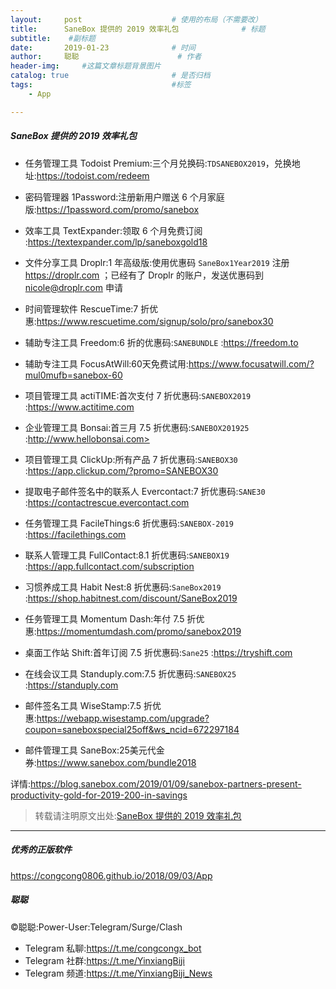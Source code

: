 ```yaml
---
layout:     post                    # 使用的布局（不需要改）
title:      SaneBox 提供的 2019 效率礼包              # 标题 
subtitle:    #副标题
date:       2019-01-23              # 时间
author:     聪聪                      # 作者
header-img:     #这篇文章标题背景图片
catalog: true                       # 是否归档
tags:                               #标签
    - App

---
```


##### SaneBox 提供的 2019 效率礼包

* 任务管理工具 Todoist Premium:三个月兑换码:`TDSANEBOX2019`，兑换地址:<https://todoist.com/redeem>

* 密码管理器 1Password:注册新用户赠送 6 个月家庭版:<https://1password.com/promo/sanebox>

* 效率工具 TextExpander:领取 6 个月免费订阅 :<https://textexpander.com/lp/saneboxgold18>

* 文件分享工具 Droplr:1 年高级版:使用优惠码 `SaneBox1Year2019` 注册 <https://droplr.com> ；已经有了 Droplr 的账户，发送优惠码到 <nicole@droplr.com> 申请

* 时间管理软件 RescueTime:7 折优惠:<https://www.rescuetime.com/signup/solo/pro/sanebox30>

* 辅助专注工具 Freedom:6 折的优惠码:`SANEBUNDLE` :<https://freedom.to>

* 辅助专注工具 FocusAtWill:60天免费试用:<https://www.focusatwill.com/?mul0mufb=sanebox-60>

* 项目管理工具 actiTIME:首次支付 7 折优惠码:`SANEBOX2019` :<https://www.actitime.com>

* 企业管理工具 Bonsai:首三月 7.5 折优惠码:`SANEBOX201925` :http://www.hellobonsai.com>

* 项目管理工具 ClickUp:所有产品 7 折优惠码:`SANEBOX30` :<https://app.clickup.com/?promo=SANEBOX30>

* 提取电子邮件签名中的联系人 Evercontact:7 折优惠码:`SANE30` :<https://contactrescue.evercontact.com>

* 任务管理工具 FacileThings:6 折优惠码:`SANEBOX-2019` :<https://facilethings.com>

* 联系人管理工具 FullContact:8.1 折优惠码:`SANEBOX19` :<https://app.fullcontact.com/subscription>

* 习惯养成工具 Habit Nest:8 折优惠码:`SaneBox2019` :<https://shop.habitnest.com/discount/SaneBox2019>

* 任务管理工具 Momentum Dash:年付 7.5 折优惠:<https://momentumdash.com/promo/sanebox2019>

* 桌面工作站 Shift:首年订阅 7.5 折优惠码:`Sane25` :<https://tryshift.com>

* 在线会议工具 Standuply.com:7.5 折优惠码:`SANEBOX25` :<https://standuply.com>

* 邮件签名工具 WiseStamp:7.5 折优惠:<https://webapp.wisestamp.com/upgrade?coupon=saneboxspecial25off&ws_ncid=672297184>

* 邮件管理工具 SaneBox:25美元代金券:<https://www.sanebox.com/bundle2018>

详情:<https://blog.sanebox.com/2019/01/09/sanebox-partners-present-productivity-gold-for-2019-200-in-savings>

> 转载请注明原文出处:[SaneBox 提供的 2019 效率礼包](https://congcong0806.github.io/2019/01/23/SaneBox)

- - - -

##### 优秀的正版软件
<https://congcong0806.github.io/2018/09/03/App>

##### 聪聪
&copy;聪聪:Power-User:Telegram/Surge/Clash

* Telegram 私聊:<https://t.me/congcongx_bot>
* Telegram 社群:<https://t.me/YinxiangBiji>
* Telegram 频道:<https://t.me/YinxiangBiji_News>